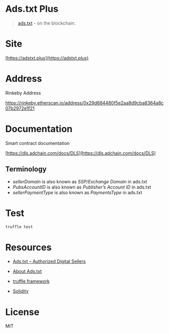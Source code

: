 # Ads.txt Plus

> [ads.txt](https://iabtechlab.com/ads-txt/) - on the blockchain.

# Site

[https://adstxt.plus](https://adstxt.plus)

# Address

Rinkeby Address

https://rinkeby.etherscan.io/address/0x29d684480f5e2aa8d9cba8364a8c07b2972e1f21

# Documentation

Smart contract documentation

[https://dls.adchain.com/docs/DLS](https://dls.adchain.com/docs/DLS)

## Terminology
 
 - *sellerDomain* is also known as *SSP/Exchange Domain* in ads.txt
 - *PubsAccountID* is also known as *Publisher’s Account ID* in ads.txt
 - *sellerPaymentType* is also known as *PaymentsType* in ads.txt

# Test

```bash
truffle test
```

# Resources

- [Ads.txt – Authorized Digital Sellers](https://iabtechlab.com/ads-txt/)

- [About Ads.txt](https://iabtechlab.com/ads-txt-about/)

- [truffle framework](https://github.com/trufflesuite/truffle)

- [Solidity](https://solidity.readthedocs.io)

# License

MIT
